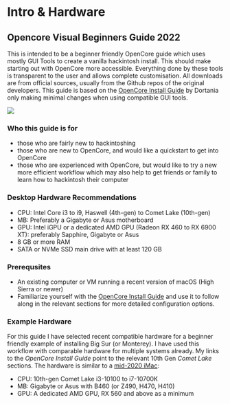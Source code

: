 # Intro & Hardware

## Opencore Visual Beginners Guide 2022

This is intended to be a beginner friendly OpenCore guide which uses mostly GUI Tools to create a vanilla hackintosh install. This should make starting out with OpenCore more accessible. Everything done by these tools is transparent to the user and allows complete customisation. All downloads are from official sources, usually from the Github repos of the original developers. This guide is based on the [OpenCore Install Guide](https://dortania.github.io/OpenCore-Install-Guide/) by Dortania only making minimal changes when using compatible GUI tools.

![](images/oc\_auxiliary\_tools.png)

### Who this guide is for

* those who are fairly new to hackintoshing
* those who are new to OpenCore, and would like a quickstart to get into OpenCore
* those who are experienced with OpenCore, but would like to try a new more efficient workflow which may also help to get friends or family to learn how to hackintosh their computer

### Desktop Hardware Recommendations

* CPU: Intel Core i3 to i9, Haswell (4th-gen) to Comet Lake (10th-gen)
* MB: Preferably a Gigabyte or Asus motherboard
* GPU: Intel iGPU or a dedicated AMD GPU (Radeon RX 460 to RX 6900 XT): preferably Sapphire, Gigabyte or Asus
* 8 GB or more RAM
* SATA or NVMe SSD main drive with at least 120 GB

### Prerequsites

* An existing computer or VM running a recent version of macOS (High Sierra or newer)
* Familiarize yourself with the [OpenCore Install Guide](https://dortania.github.io/OpenCore-Install-Guide/) and use it to follow along in the relevant sections for more detailed configuration options.

### Example Hardware

For this guide I have selected recent compatible hardware for a beginner friendly example of installing Big Sur (or Monterey). I have used this workflow with comparable hardware for multiple systems already. My links to the _OpenCore Install Guide_ point to the relevant 10th Gen _Comet Lake_ sections. The hardware is similar to a [mid-2020 iMac](https://everymac.com/systems/apple/imac/specs/imac-core-i7-3.8-8-core-27-inch-retina-5k-2020-20-2-specs.html):

* CPU: 10th-gen Comet Lake i3-10100 to i7-10700K
* MB: Gigabyte or Asus with B460 (or Z490, H470, H410)
* GPU: A dedicated AMD GPU, RX 560 and above as a minimum
